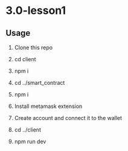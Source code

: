 # 3.0-lesson1

## Usage
1. Clone this repo
2. cd client
3. npm i
4. cd ../smart_contract
5. npm i

6. Install metamask extension
7. Create account and connect it to the wallet
8. cd ../client
9. npm run dev
